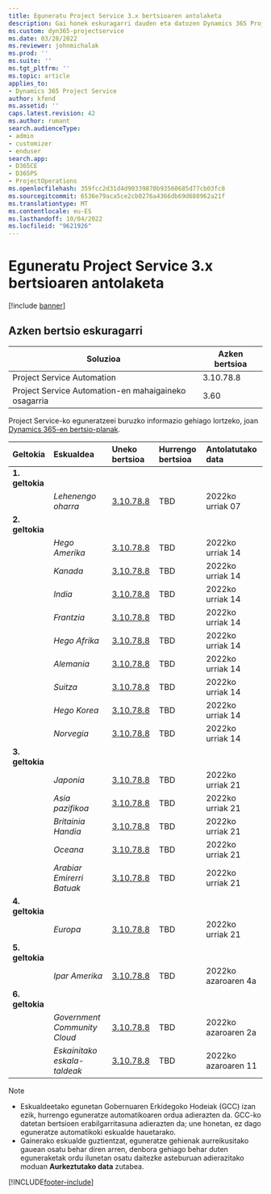 ```yaml
---
title: Eguneratu Project Service 3.x bertsioaren antolaketa
description: Gai honek eskuragarri dauden eta datozen Dynamics 365 Project Service Automation-en bertsioei buruzko informazioa eskaintzen du.
ms.custom: dyn365-projectservice
ms.date: 03/28/2022
ms.reviewer: johnmichalak
ms.prod: ''
ms.suite: ''
ms.tgt_pltfrm: ''
ms.topic: article
applies_to:
- Dynamics 365 Project Service
author: kfend
ms.assetid: ''
caps.latest.revision: 42
ms.author: rumant
search.audienceType:
- admin
- customizer
- enduser
search.app:
- D365CE
- D365PS
- ProjectOperations
ms.openlocfilehash: 359fcc2d31d4d90339870b93560685d77cb03fc8
ms.sourcegitcommit: 6536e79aca5ce2cb0276a4366db69d688962a21f
ms.translationtype: MT
ms.contentlocale: eu-ES
ms.lasthandoff: 10/04/2022
ms.locfileid: "9621926"
---
```

# <a name="update-release-schedule-for-project-service-3x"></a>Eguneratu Project Service 3.x bertsioaren antolaketa

[!include [banner](../includes/psa-now-project-operations.md)]

## <a name="latest-version-availability"></a>Azken bertsio eskuragarri

| Soluzioa  | Azken bertsioa |
|-------|----|
| Project Service Automation    | 3.10.78.8 |
| Project Service Automation-en mahaigaineko osagarria                | 3.60          |

Project Service-ko eguneratzeei buruzko informazio gehiago lortzeko, joan [Dynamics 365-en bertsio-planak](/dynamics365/release-plans/). 

| Geltokia  | Eskualdea | Uneko bertsioa | Hurrengo bertsioa |  Antolatutako data
| :---   | :---   | :---   | :---   |:---   |         
|<strong>1. geltokia</strong> | |  |  | |
| | <i>Lehenengo oharra</i> | [3.10.78.8](whats-new-ur-47.md)| TBD | 2022ko urriak 07
|<strong>2. geltokia</strong> | |  |  | |
| | <i>Hego Amerika</i> | [3.10.78.8](whats-new-ur-47.md) | TBD | 2022ko urriak 14
| | <i>Kanada</i> | [3.10.78.8](whats-new-ur-47.md) | TBD | 2022ko urriak 14
| | <i>India</i> | [3.10.78.8](whats-new-ur-47.md) | TBD | 2022ko urriak 14
| | <i>Frantzia</i> | [3.10.78.8](whats-new-ur-47.md) | TBD | 2022ko urriak 14
| | <i>Hego Afrika</i> | [3.10.78.8](whats-new-ur-47.md) | TBD | 2022ko urriak 14
| | <i>Alemania</i> | [3.10.78.8](whats-new-ur-47.md) | TBD | 2022ko urriak 14
| | <i>Suitza</i> | [3.10.78.8](whats-new-ur-47.md) | TBD | 2022ko urriak 14
| | <i>Hego Korea</i> | [3.10.78.8](whats-new-ur-47.md) | TBD | 2022ko urriak 14
| | <i>Norvegia</i> | [3.10.78.8](whats-new-ur-47.md) | TBD | 2022ko urriak 14
|<strong>3. geltokia</strong> | |  |  | |
| | <i>Japonia</i> | [3.10.78.8](whats-new-ur-47.md) | TBD | 2022ko urriak 21
| | <i>Asia pazifikoa</i> | [3.10.78.8](whats-new-ur-47.md) | TBD | 2022ko urriak 21
| | <i>Britainia Handia</i> | [3.10.78.8](whats-new-ur-47.md) | TBD | 2022ko urriak 21
| | <i>Oceana</i> | [3.10.78.8](whats-new-ur-47.md) | TBD | 2022ko urriak 21
| | <i>Arabiar Emirerri Batuak</i> | [3.10.78.8](whats-new-ur-47.md) | TBD | 2022ko urriak 21
|<strong>4. geltokia</strong> | |  |  | |
| | <i>Europa</i> | [3.10.78.8](whats-new-ur-47.md) | TBD | 2022ko urriak 21
|<strong>5. geltokia</strong> | |  |  | |
| | <i>Ipar Amerika</i> | [3.10.78.8](whats-new-ur-47.md) | TBD | 2022ko azaroaren 4a
|<strong>6. geltokia</strong> | |  |  | |
| | <i>Government Community Cloud</i> | [3.10.78.8](whats-new-ur-47.md) | TBD | 2022ko azaroaren 2a
| | <i>Eskainitako eskala-taldeak</i> | [3.10.78.8](whats-new-ur-47.md) | TBD | 2022ko azaroaren 11




>[!Note]
> - Eskualdeetako egunetan Gobernuaren Erkidegoko Hodeiak (GCC) izan ezik, hurrengo eguneratze automatikoaren ordua adierazten da. GCC-ko datetan bertsioen erabilgarritasuna adierazten da; une honetan, ez dago eguneratze automatikoki eskualde hauetarako.
> - Gainerako eskualde guztientzat, eguneratze gehienak aurreikusitako gauean osatu behar diren arren, denbora gehiago behar duten eguneraketak ordu ilunetan osatu daitezke asteburuan adierazitako moduan **Aurkeztutako data** zutabea.


[!INCLUDE[footer-include](../includes/footer-banner.md)]
